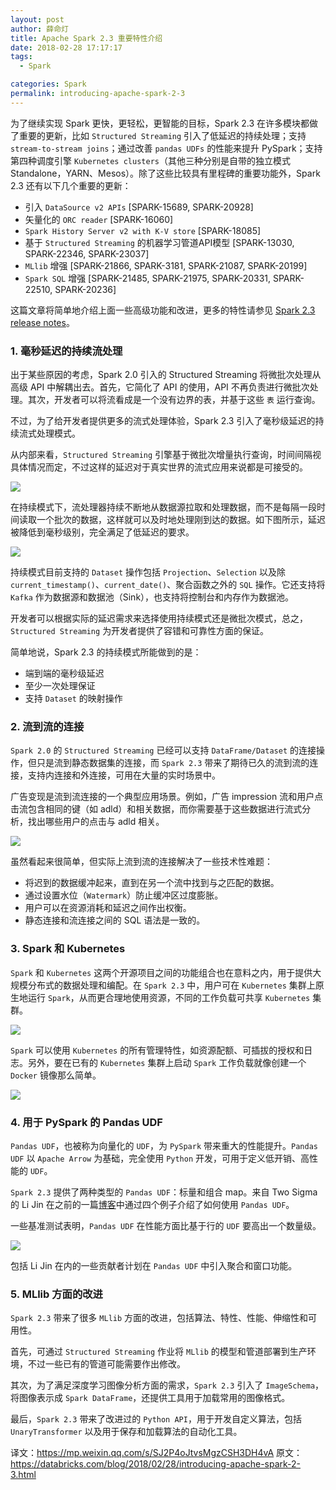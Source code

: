 ```yaml
---
layout: post
author: 薛命灯
title: Apache Spark 2.3 重要特性介绍
date: 2018-02-28 17:17:17
tags:
  - Spark

categories: Spark
permalink: introducing-apache-spark-2-3
---
```


为了继续实现 Spark 更快，更轻松，更智能的目标，Spark 2.3 在许多模块都做了重要的更新，比如 `Structured Streaming` 引入了低延迟的持续处理；支持 `stream-to-stream joins`；通过改善 `pandas UDFs` 的性能来提升 PySpark；支持第四种调度引擎 `Kubernetes clusters`（其他三种分别是自带的独立模式Standalone，YARN、Mesos）。除了这些比较具有里程碑的重要功能外，Spark 2.3 还有以下几个重要的更新：
- 引入 `DataSource v2 APIs` [SPARK-15689, SPARK-20928]
- 矢量化的 `ORC reader` [SPARK-16060]
- `Spark History Server v2 with K-V store` [SPARK-18085]
- 基于 `Structured Streaming` 的机器学习管道API模型 [SPARK-13030, SPARK-22346, SPARK-23037]
- `MLlib` 增强 [SPARK-21866, SPARK-3181, SPARK-21087, SPARK-20199]
- `Spark SQL` 增强 [SPARK-21485, SPARK-21975, SPARK-20331, SPARK-22510, SPARK-20236]

这篇文章将简单地介绍上面一些高级功能和改进，更多的特性请参见 [Spark 2.3 release notes](https://spark.apache.org/releases/spark-release-2-3-0.html)。


### 1. 毫秒延迟的持续流处理

出于某些原因的考虑，Spark 2.0 引入的 Structured Streaming 将微批次处理从高级 API 中解耦出去。首先，它简化了 API 的使用，API 不再负责进行微批次处理。其次，开发者可以将流看成是一个没有边界的表，并基于这些 `表` 运行查询。

不过，为了给开发者提供更多的流式处理体验，Spark 2.3 引入了毫秒级延迟的持续流式处理模式。

从内部来看，`Structured Streaming` 引擎基于微批次增量执行查询，时间间隔视具体情况而定，不过这样的延迟对于真实世界的流式应用来说都是可接受的。

![](https://github.com/sjf0115/PubLearnNotes/blob/master/image/Spark/introducing-apache-spark-2-3-1.png?raw=true)

在持续模式下，流处理器持续不断地从数据源拉取和处理数据，而不是每隔一段时间读取一个批次的数据，这样就可以及时地处理刚到达的数据。如下图所示，延迟被降低到毫秒级别，完全满足了低延迟的要求。

![](https://github.com/sjf0115/PubLearnNotes/blob/master/image/Spark/introducing-apache-spark-2-3-2.png?raw=true)

持续模式目前支持的 `Dataset` 操作包括 `Projection`、`Selection` 以及除 `current_timestamp()`、`current_date()`、聚合函数之外的 `SQL` 操作。它还支持将 `Kafka` 作为数据源和数据池（Sink），也支持将控制台和内存作为数据池。

开发者可以根据实际的延迟需求来选择使用持续模式还是微批次模式，总之，`Structured Streaming` 为开发者提供了容错和可靠性方面的保证。

简单地说，Spark 2.3 的持续模式所能做到的是：
- 端到端的毫秒级延迟
- 至少一次处理保证
- 支持 `Dataset` 的映射操作

### 2. 流到流的连接

`Spark 2.0` 的 `Structured Streaming` 已经可以支持 `DataFrame/Dataset` 的连接操作，但只是流到静态数据集的连接，而 `Spark 2.3` 带来了期待已久的流到流的连接，支持内连接和外连接，可用在大量的实时场景中。

广告变现是流到流连接的一个典型应用场景。例如，广告 impression 流和用户点击流包含相同的键（如 adld）和相关数据，而你需要基于这些数据进行流式分析，找出哪些用户的点击与 adld 相关。

![](https://github.com/sjf0115/PubLearnNotes/blob/master/image/Spark/introducing-apache-spark-2-3-3.png?raw=true)

虽然看起来很简单，但实际上流到流的连接解决了一些技术性难题：
- 将迟到的数据缓冲起来，直到在另一个流中找到与之匹配的数据。
- 通过设置水位（`Watermark`）防止缓冲区过度膨胀。
- 用户可以在资源消耗和延迟之间作出权衡。
- 静态连接和流连接之间的 SQL 语法是一致的。

### 3. Spark 和 Kubernetes

`Spark` 和 `Kubernetes` 这两个开源项目之间的功能组合也在意料之内，用于提供大规模分布式的数据处理和编配。在 `Spark 2.3` 中，用户可在 `Kubernetes` 集群上原生地运行 `Spark`，从而更合理地使用资源，不同的工作负载可共享 `Kubernetes` 集群。

![](https://github.com/sjf0115/PubLearnNotes/blob/master/image/Spark/introducing-apache-spark-2-3-4.png?raw=true)

`Spark` 可以使用 `Kubernetes` 的所有管理特性，如资源配额、可插拔的授权和日志。另外，要在已有的 `Kubernetes` 集群上启动 `Spark` 工作负载就像创建一个 `Docker` 镜像那么简单。

![](https://github.com/sjf0115/PubLearnNotes/blob/master/image/Spark/introducing-apache-spark-2-3-5.png?raw=true)

### 4. 用于 PySpark 的 Pandas UDF

`Pandas UDF`，也被称为向量化的 `UDF`，为 `PySpark` 带来重大的性能提升。`Pandas UDF` 以 `Apache Arrow` 为基础，完全使用 `Python` 开发，可用于定义低开销、高性能的 `UDF`。

`Spark 2.3` 提供了两种类型的 `Pandas UDF`：标量和组合 map。来自 Two Sigma 的 Li Jin 在之前的一篇[博客](https://databricks.com/blog/2017/10/30/introducing-vectorized-udfs-for-pyspark.html)中通过四个例子介绍了如何使用 `Pandas UDF`。

一些基准测试表明，`Pandas UDF` 在性能方面比基于行的 `UDF` 要高出一个数量级。

![](https://github.com/sjf0115/PubLearnNotes/blob/master/image/Spark/introducing-apache-spark-2-3-6.png?raw=true)

包括 Li Jin 在内的一些贡献者计划在 `Pandas UDF` 中引入聚合和窗口功能。

### 5. MLlib 方面的改进

`Spark 2.3` 带来了很多 `MLlib` 方面的改进，包括算法、特性、性能、伸缩性和可用性。

首先，可通过 `Structured Streaming` 作业将 `MLlib` 的模型和管道部署到生产环境，不过一些已有的管道可能需要作出修改。

其次，为了满足深度学习图像分析方面的需求，`Spark 2.3` 引入了 `ImageSchema`，将图像表示成 `Spark DataFrame`，还提供工具用于加载常用的图像格式。

最后，`Spark 2.3` 带来了改进过的 `Python API`，用于开发自定义算法，包括 `UnaryTransformer` 以及用于保存和加载算法的自动化工具。



译文：https://mp.weixin.qq.com/s/SJ2P4oJtvsMgzCSH3DH4vA
原文：https://databricks.com/blog/2018/02/28/introducing-apache-spark-2-3.html
